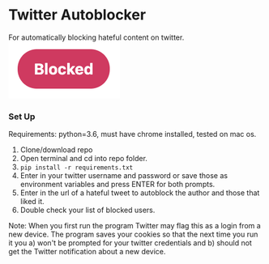 # Twitter Autoblocker

For automatically blocking hateful content on twitter.
![](src/static/blocked.png)

### Set Up

Requirements: python=3.6, must have chrome installed, tested on mac os.
<br/>

1. Clone/download repo <br/>
2. Open terminal and cd into repo folder. <br/>
3. `pip install -r requirements.txt` <br/>
4. Enter in your twitter username and password or save those as environment variables and press ENTER for both prompts. <br/>
5. Enter in the url of a hateful tweet to autoblock the author and those that liked it. <br/>
6. Double check your list of blocked users. <br/>

Note: When you first run the program Twitter may flag this as a login from a new device. The program saves your cookies so that the next time you run it you a) won't be prompted for your twitter credentials and b) should not get the Twitter notification about a new device.
